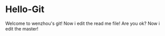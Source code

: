 # Hello-Git
Welcome to wenzhou's git!
Now i edit the read me file!
Are you ok?
Now i edit the master!
